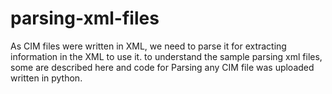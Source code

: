 # parsing-xml-files
As CIM files were written in XML, we need to parse it for extracting information in the XML to use it.
to understand the sample parsing xml files, some are described here and code for Parsing any CIM file was uploaded written in python.
